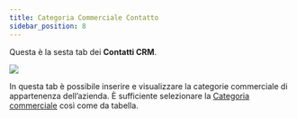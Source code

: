 ```yaml
---
title: Categoria Commerciale Contatto
sidebar_position: 8
---
```


Questa è la sesta tab dei **Contatti CRM**.

![](/img/it-it/applications/crm/contacts/contact-commercial-category.png)

In questa tab è possibile inserire e visualizzare la categorie commerciale di appartenenza dell’azienda. È sufficiente selezionare la [Categoria commerciale](/docs/configurations/tables/crm/contacts/commercial-category) così come da tabella.
